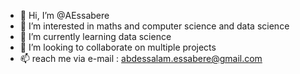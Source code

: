 - 👋 Hi, I’m @AEssabere
- 👀 I’m interested in maths and computer science and data science
- 🌱 I’m currently learning data science
- 💞️ I’m looking to collaborate on multiple projects
- 📫 reach me via e-mail : abdessalam.essabere@gmail.com

<!---

AEssabere/AEssabere is a ✨ special ✨ repository because its `README.md` (this file) appears on your GitHub profile.
You can click the Preview link to take a look at your changes.

--->
